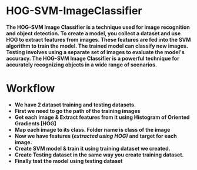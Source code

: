 # HOG-SVM-ImageClassifier
**The HOG-SVM Image Classifier is a technique used for image recognition and object detection. To create a model, you collect a dataset and use HOG to extract features from images. These features are fed into the SVM algorithm to train the model. The trained model can classify new images. Testing involves using a separate set of images to evaluate the model's accuracy. The HOG-SVM Image Classifier is a powerful technique for accurately recognizing objects in a wide range of scenarios.**

# Workflow
- **We have 2 dataset training and testing datasets.**
- **First we need to go the path of the training images**
- **Get each image & Extract features from it using Histogram of Oriented Gradients [HOG]**
- **Map each image to its class. Folder name is class of the image**
- **Now we have features (_extracted using HOG)_ and target for each image.**
- **Create SVM model & train it using training dataset we created.**
- **Create Testing dataset in the same way you create training dataset.**
- **Finally test the model using testing dataset**
